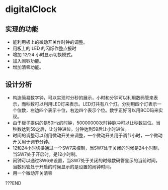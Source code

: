 # digitalClock
## 实现的功能

- 能利用板上的微动开关作时钟的调整。
- 用板上的 LED 的闪烁作整点报时
- 增加 12/24 小时显示切换模式。
- 加入闹铃功能。
- 增加清零功能。

## 设计分析
- 构造简易数字钟，可以实现时分秒的展示，小时和分钟可以利用数码管来表示，而秒数可以利用LED灯来表示。LED灯共有八个灯。分别用四个灯表示一个位数，左边四个表示十位，右边四个表示个位。数字正好可以用BCD码来实现。
- 由于板子提供的是50Hz的时钟，50000000次时钟脉冲可以让秒数进位。当秒数达到59之后，让分钟进位，分钟达到59后让小时进位。
- 时间的调整可以利用微动开关来调整，一个微动开关用于调节小时，一个微动开关用于调节分钟。
- 12和24小时切换通过一个SW7来控制，当SW7处于关闭的时候是24小时制，当SW7处于开启时，是12小时制。
- 闹钟可以通过SW6来设置，当SW7处于关闭的时候数码管显示的当前时间，当数码管处于开启的时候显示的是设置的闹钟时间。
- 用一个微动开关清零

???END
